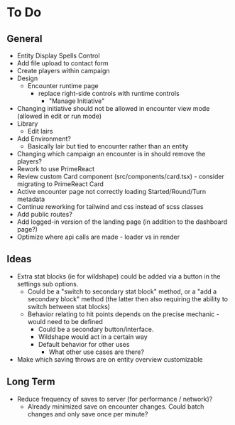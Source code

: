 # To Do

## General

- Entity Display Spells Control
- Add file upload to contact form
- Create players within campaign
- Design
    - Encounter runtime page
        - replace right-side controls with runtime controls
            - "Manage Initiative"
- Changing initiative should not be allowed in encounter view mode (allowed in edit or run mode)
- Library
    - Edit lairs
- Add Environment?
    - Basically lair but tied to encounter rather than an entity
- Changing which campaign an encounter is in should remove the players?
- Rework to use PrimeReact
- Review custom Card component (src/components/card.tsx) - consider migrating to PrimeReact Card
- Active encounter page not correctly loading Started/Round/Turn metadata
- Continue reworking for tailwind and css instead of scss classes
- Add public routes?
- Add logged-in version of the landing page (in addition to the dashboard page?)
- Optimize where api calls are made - loader vs in render

## Ideas

- Extra stat blocks (ie for wildshape) could be added via a button in the settings sub options.
    - Could be a "switch to secondary stat block" method, or a "add a secondary block" method (the latter then also requiring the ability to switch between stat blocks)
    - Behavior relating to hit points depends on the precise mechanic - would need to be defined
        - Could be a secondary button/interface.
        - Wildshape would act in a certain way
        - Default behavior for other uses
            - What other use cases are there?
- Make which saving throws are on entity overview customizable

## Long Term

- Reduce frequency of saves to server (for performance / network)?
    - Already minimized save on encounter changes. Could batch changes and only save once per minute?
